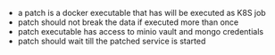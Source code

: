 

- a patch is a docker executable that has will be executed as K8S job
- patch should not break the data if executed more than once
- patch executable has access to minio vault and mongo credentials
- patch should wait till the patched service is started
